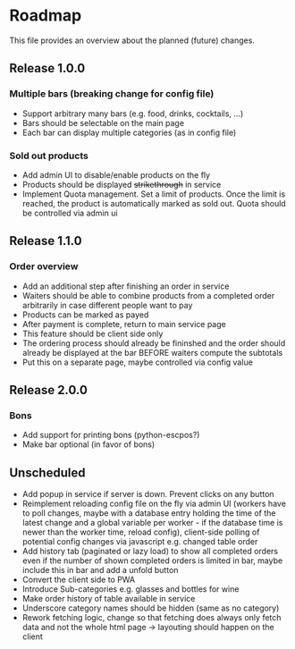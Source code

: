 # Roadmap

This file provides an overview about the planned (future) changes.

## Release 1.0.0

### Multiple bars (breaking change for config file)

- Support arbitrary many bars (e.g. food, drinks, cocktails, ...)
- Bars should be selectable on the main page
- Each bar can display multiple categories (as in config file)

### Sold out products

- Add admin UI to disable/enable products on the fly
- Products should be displayed ~~strikethrough~~ in service
- Implement Quota management. Set a limit of products. Once the limit is reached, the product is automatically marked as sold out. Quota should be controlled via admin ui

## Release 1.1.0

### Order overview

- Add an additional step after finishing an order in service
- Waiters should be able to combine products from a completed order arbitrarily in case different people want to pay
- Products can be marked as payed
- After payment is complete, return to main service page
- This feature should be client side only
- The ordering process should already be fininshed and the order should already be displayed at the bar BEFORE waiters compute the subtotals
- Put this on a separate page, maybe controlled via config value

## Release 2.0.0

### Bons

- Add support for printing bons (python-escpos?)
- Make bar optional (in favor of bons)

## Unscheduled

- Add popup in service if server is down. Prevent clicks on any button
- Reimplement reloading config file on the fly via admin UI (workers have to poll changes, maybe with a database entry holding the time of the latest change and a global variable per worker - if the database time is newer than the worker time, reload config), client-side polling of potential config changes via javascript e.g. changed table order
- Add history tab (paginated or lazy load) to show all completed orders even if the number of shown completed orders is limited in bar, maybe include this in bar and add a unfold button
- Convert the client side to PWA
- Introduce Sub-categories e.g. glasses and bottles for wine
- Make order history of table available in service
- Underscore category names should be hidden (same as no category)
- Rework fetching logic, change so that fetching does always only fetch data and not the whole html page -> layouting should happen on the client
